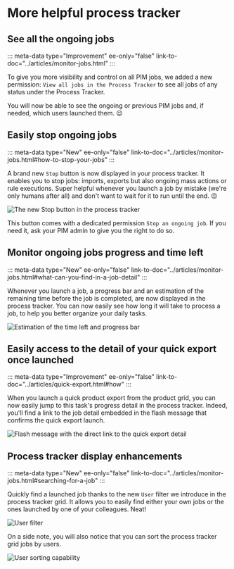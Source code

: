 # More helpful process tracker

## See all the ongoing jobs
::: meta-data type="Improvement" ee-only="false" link-to-doc="../articles/monitor-jobs.html"
:::

To give you more visibility and control on all PIM jobs, we added a new permission: `View all jobs in the Process Tracker` to see all jobs of any status under the Process Tracker.

You will now be able to see the ongoing or previous PIM jobs and, if needed, which users launched them. :wink:

## Easily stop ongoing jobs
::: meta-data type="New" ee-only="false" link-to-doc="../articles/monitor-jobs.html#how-to-stop-your-jobs"
:::

A brand new `Stop` button is now displayed in your process tracker. It enables you to stop jobs: imports, exports but also ongoing mass actions or rule executions. Super helpful whenever you launch a job by mistake (we're only humans after all) and don't want to wait for it to run until the end. 😉

![The new `Stop` button in the process tracker](../img/stop-your-jobs.png)

This button comes with a dedicated permission `Stop an ongoing job`. If you need it, ask your PIM admin to give you the right to do so.

## Monitor ongoing jobs progress and time left
::: meta-data type="New" ee-only="false" link-to-doc="../articles/monitor-jobs.html#what-can-you-find-in-a-job-detail"
:::

Whenever you launch a job, a progress bar and an estimation of the remaining time before the job is completed, are now displayed in the process tracker. You can now easily see how long it will take to process a job, to help you better organize your daily tasks.

![Estimation of the time left and progress bar](../img/progress-bar-for-jobs.png)

## Easily access to the detail of your quick export once launched
::: meta-data type="Improvement" ee-only="false" link-to-doc="../articles/quick-export.html#how"
:::

When you launch a quick product export from the product grid, you can now easily jump to this task's progress detail in the process tracker. Indeed, you'll find a link to the job detail embedded in the flash message that confirms the quick export launch.

![Flash message with the direct link to the quick export detail](../img/flash-message-with-direct-link-to-the-quick-export-detail.png)

## Process tracker display enhancements
::: meta-data type="New" ee-only="false" link-to-doc="../articles/monitor-jobs.html#searching-for-a-job"
:::

Quickly find a launched job thanks to the new `User` filter we introduce in the process tracker grid. It allows you to easily find either your own jobs or the ones launched by one of your colleagues. Neat!

![User filter](../img/user-filter-in-the-process-tracker.png)

On a side note, you will also notice that you can sort the process tracker grid jobs by users.

![User sorting capability](../img/user-sorting-capability-in-the-process-tracker.png)

